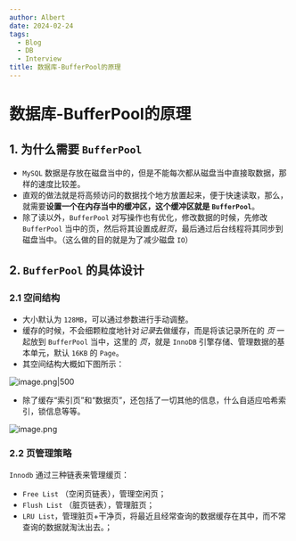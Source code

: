 ```yaml
---
author: Albert
date: 2024-02-24
tags:
  - Blog
  - DB
  - Interview
title: 数据库-BufferPool的原理
---
```


# 数据库-BufferPool的原理

## 1. 为什么需要 `BufferPool`

- `MySQL` 数据是存放在磁盘当中的，但是不能每次都从磁盘当中直接取数据，那样的速度比较差。
- 直观的做法就是将高频访问的数据找个地方放置起来，便于快速读取，那么，就需要**设置一个在内存当中的缓冲区，这个缓冲区就是 `BufferPool`**。
- 除了读以外，`BufferPool` 对写操作也有优化，修改数据的时候，先修改 `BufferPool` 当中的页，然后将其设置成*脏页*，最后通过后台线程将其同步到磁盘当中。（这么做的目的就是为了减少磁盘 `IO`）

## 2. `BufferPool` 的具体设计

### 2.1 空间结构

- 大小默认为 `128MB`，可以通过参数进行手动调整。
- 缓存的时候，不会细颗粒度地针对*记录*去做缓存，而是将该记录所在的 _页_ 一起放到 `BufferPool` 当中，这里的 _页_，就是 `InnoDB` 引擎存储、管理数据的基本单元，默认 `16KB` 的 `Page`。
- 其空间结构大概如下图所示：

![image.png|500](https://img-20221128.oss-cn-shanghai.aliyuncs.com/img-2023-05/20240224165420.png)

- 除了缓存“索引页”和“数据页”，还包括了一切其他的信息，什么自适应哈希索引，锁信息等等。

![image.png](https://img-20221128.oss-cn-shanghai.aliyuncs.com/img-2023-05/20240224165459.png)

### 2.2 页管理策略

`Innodb` 通过三种链表来管理缓页：

- `Free List` （空闲页链表），管理空闲页；
- `Flush List` （脏页链表），管理脏页；
- `LRU List`，管理脏页+干净页，将最近且经常查询的数据缓存在其中，而不常查询的数据就淘汰出去。；
